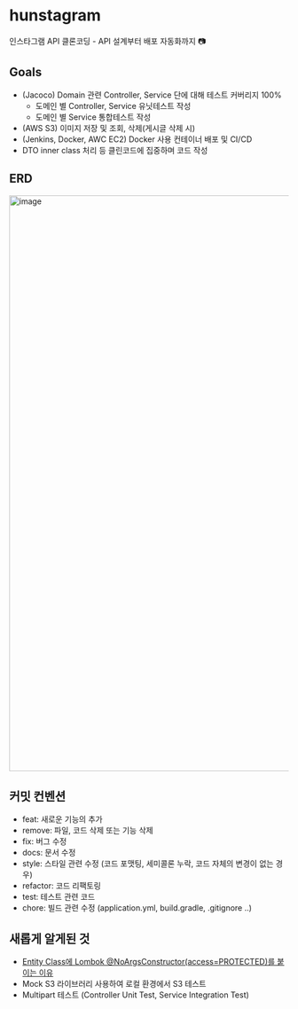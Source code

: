 # hunstagram
인스타그램 API 클론코딩 - API 설계부터 배포 자동화까지 📷

## Goals
- (Jacoco) Domain 관련 Controller, Service 단에 대해 테스트 커버리지 100%
  - 도메인 별 Controller, Service 유닛테스트 작성
  - 도메인 별 Service 통합테스트 작성
- (AWS S3) 이미지 저장 및 조회, 삭제(게시글 삭제 시)
- (Jenkins, Docker, AWC EC2) Docker 사용 컨테이너 배포 및 CI/CD
- DTO inner class 처리 등 클린코드에 집중하며 코드 작성

## ERD
<img width="1039" alt="image" src="https://user-images.githubusercontent.com/71416677/210161384-bdeb20e2-f56c-4616-8028-d1e84dd3ba9e.png">


## 커밋 컨벤션
- feat: 새로운 기능의 추가
- remove: 파일, 코드 삭제 또는 기능 삭제
- fix: 버그 수정
- docs: 문서 수정
- style: 스타일 관련 수정 (코드 포맷팅, 세미콜론 누락, 코드 자체의 변경이 없는 경우)
- refactor: 코드 리팩토링
- test: 테스트 관련 코드
- chore: 빌드 관련 수정 (application.yml, build.gradle, .gitignore ..)

## 새롭게 알게된 것
- [Entity Class에 Lombok @NoArgsConstructor(access=PROTECTED)를 붙이는 이유](https://hungseong.tistory.com/70)
- Mock S3 라이브러리 사용하여 로컬 환경에서 S3 테스트
- Multipart 테스트 (Controller Unit Test, Service Integration Test)
